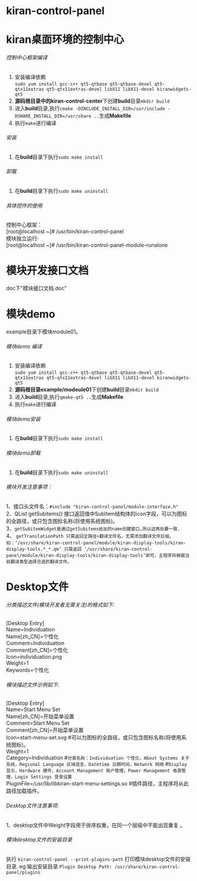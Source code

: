 # kiran-control-panel
# kiran桌面环境的控制中心

###### 控制中心框架编译
1.  安装编译依赖  
   `sudo yum install gcc-c++ qt5-qtbase qt5-qtbase-devel qt5-qtx11extras qt5-qtx11extras-devel libX11 libX11-devel kiranwidgets-qt5`
2. **源码根目录中的kiran-control-center**下创建**build**目录`mkdir build`
3. 进入**build**目录,执行`cmake -DINCLUDE_INSTALL_DIR=/usr/include -DSHARE_INSTALL_DIR=/usr/share ..`生成**Makefile**
4. 执行`make`进行编译

###### 安装
1. 在**build**目录下执行`sudo make install`

###### 卸载
1. 在**build**目录下执行`sudo make uninstall`

###### 具体控件的使用
控制中心框架：   
[root@localhost ~]# /usr/bin/kiran-control-panel   
模块独立运行:   
[root@localhost ~]# /usr/bin/kiran-control-panel-module-runalone
# 模块开发接口文档
doc下"模块接口文档.doc"
# 模块demo
example目录下模块module01。
###### 模块demo 编译
1.  安装编译依赖  
   `sudo yum install gcc-c++ qt5-qtbase qt5-qtbase-devel qt5-qtx11extras qt5-qtx11extras-devel libX11 libX11-devel kiranwidgets-qt5`
2. **源码根目录example/modeule01**下创建**build**目录`mkdir build`
3. 进入**build**目录,执行`qmake-qt5 ..`生成**Makefile**
4. 执行`make`进行编译

###### 模块demo安装
1. 在**build**目录下执行`sudo make install`

###### 模块demo卸载
1. 在**build**目录下执行`sudo make uninstall`

###### 模块开发注意事项：   
1、接口头文件名：`#include "kiran-control-panel/module-interface.h"`   
2、QList<SubItem> getSubitems() 接口返回值中SubItem结构体的icon字段，可以为图标的全路径，或只包含图标名称(将使用系统图标)。   
3、`getSubitemWidget是通过getSubitems给出的name创建窗口,所以这两处要一致.`   
4、 `getTranslationPath 只需返回全路径+翻译文件名，无需添加翻译文件后缀。   
	如：‘/usr/share/kiran-control-panel/module/kiran-display-tools/kiran-display-tools.*_*.qm’ 只需返回 ‘/usr/share/kiran-control-panel/module/kiran-display-tools/kiran-display-tools’即可，主程序将根据当前翻译类型选择合适的翻译文件。`

# Desktop文件
###### 分类描述文件(模块开发者无需关注)的格式如下:
[Desktop Entry]  
Name=Individuation  
Name[zh_CN]=个性化  
Comment=Individuation  
Comment[zh_CN]=个性化  
Icon=individuation.png  
Weight=1  
Keywords=个性化  
  
###### 模块描述文件示例如下:  
[Desktop Entry]  
Name=Start Menu Set  
Name[zh_CN]=开始菜单设置  
Comment=Start Menu Set  
Comment[zh_CN]=开始菜单设置  
Icon=start-menu-set.svg     #可以为图标的全路径，或只包含图标名称(将使用系统图标)。   
Weight=1  
Category=Individuation      #`分类名称：Individuation 个性化，About Systems 关于系统，Regional Language 区域语言，Datetime 日期时间，Network 网络`
								#`Display 显示，Hardware 硬件，Account Management 账户管理，Power Management 电源管理，Login Settings 登录设置`   
PluginFile=/usr/lib/libkiran-start-menu-settings.so     #插件路径，主程序将从此路径加载插件。    

###### Desktop文件注意事项:
1、desktop文件中Weight字段用于排序权重，在同一个层级中不能出现重复 。  
###### 模块desktop文件的安装目录
执行 `kiran-control-panel --print-plugins-path` 打印模块desktop文件的安装目录. eg:输出安装目录 `Plugin Desktop Path: /usr/share/kiran-control-panel/plugins`


